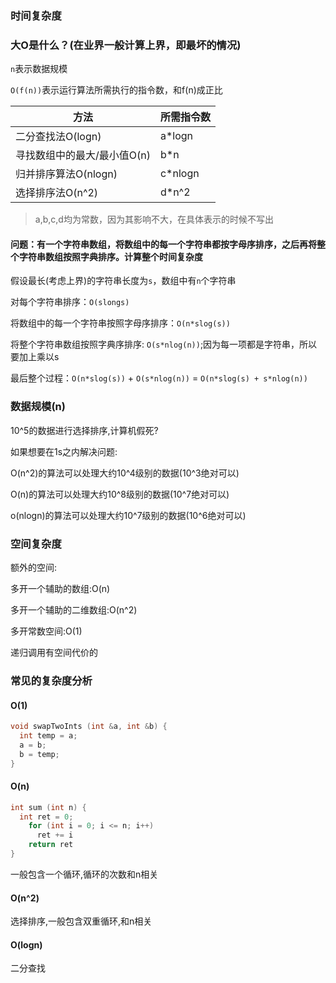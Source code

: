 ### 时间复杂度

### 大O是什么？(在业界一般计算上界，即最坏的情况)

`n`表示数据规模

`O(f(n))`表示运行算法所需执行的指令数，和f(n)成正比

| 方法               | 所需指令数   |
| ---------------- | ------- |
| 二分查找法O(logn)     | a*logn  |
| 寻找数组中的最大/最小值O(n) | b*n     |
| 归并排序算法O(nlogn)   | c*nlogn |
| 选择排序法O(n^2)      | d*n^2   |

> a,b,c,d均为常数，因为其影响不大，在具体表示的时候不写出

#### 问题：有一个字符串数组，将数组中的每一个字符串都按字母序排序，之后再将整个字符串数组按照字典排序。计算整个时间复杂度

假设最长(考虑上界)的字符串长度为`s`，数组中有`n`个字符串

对每个字符串排序：`O(slongs)`

将数组中的每一个字符串按照字母序排序：`O(n*slog(s))`

将整个字符串数组按照字典序排序: `O(s*nlog(n))`;因为每一项都是字符串，所以要加上乘以s

最后整个过程：`O(n*slog(s))` + `O(s*nlog(n))` = `O(n*slog(s) + s*nlog(n))`

### 数据规模(n)

10^5的数据进行选择排序,计算机假死?

如果想要在1s之内解决问题:

O(n^2)的算法可以处理大约10^4级别的数据(10^3绝对可以)

O(n)的算法可以处理大约10^8级别的数据(10^7绝对可以)

o(nlogn)的算法可以处理大约10^7级别的数据(10^6绝对可以)

### 空间复杂度

额外的空间:

多开一个辅助的数组:O(n)

多开一个辅助的二维数组:O(n^2)

多开常数空间:O(1)

递归调用有空间代价的

### 常见的复杂度分析

#### O(1)

```c++
void swapTwoInts (int &a, int &b) {
  int temp = a;
  a = b;
  b = temp;
}
```

#### O(n)

```c++
int sum (int n) {
  int ret = 0;
    for (int i = 0; i <= n; i++)
      ret += i
    return ret
}
```

一般包含一个循环,循环的次数和n相关

#### O(n^2)

选择排序,一般包含双重循环,和n相关

#### O(logn)

二分查找